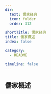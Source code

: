 ```yaml
---
dir:
  text: 儒家经典
  icon: folder
  order: 312

shortTitle: 儒家经典
title: 儒家概述
index: false

category: 
  - README

timeline: false
---
```


## 儒家概述